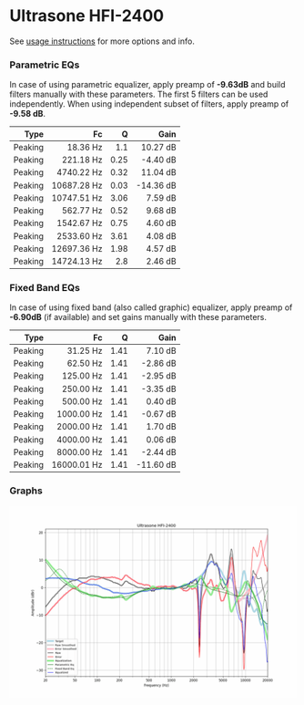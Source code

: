# Ultrasone HFI-2400
See [usage instructions](https://github.com/jaakkopasanen/AutoEq#usage) for more options and info.

### Parametric EQs
In case of using parametric equalizer, apply preamp of **-9.63dB** and build filters manually
with these parameters. The first 5 filters can be used independently.
When using independent subset of filters, apply preamp of **-9.58 dB**.

| Type    | Fc          |    Q | Gain      |
|--------:|------------:|-----:|----------:|
| Peaking | 18.36 Hz    | 1.1  | 10.27 dB  |
| Peaking | 221.18 Hz   | 0.25 | -4.40 dB  |
| Peaking | 4740.22 Hz  | 0.32 | 11.04 dB  |
| Peaking | 10687.28 Hz | 0.03 | -14.36 dB |
| Peaking | 10747.51 Hz | 3.06 | 7.59 dB   |
| Peaking | 562.77 Hz   | 0.52 | 9.68 dB   |
| Peaking | 1542.67 Hz  | 0.75 | 4.60 dB   |
| Peaking | 2533.60 Hz  | 3.61 | 4.08 dB   |
| Peaking | 12697.36 Hz | 1.98 | 4.57 dB   |
| Peaking | 14724.13 Hz | 2.8  | 2.46 dB   |

### Fixed Band EQs
In case of using fixed band (also called graphic) equalizer, apply preamp of **-6.90dB**
(if available) and set gains manually with these parameters.

| Type    | Fc          |    Q | Gain      |
|--------:|------------:|-----:|----------:|
| Peaking | 31.25 Hz    | 1.41 | 7.10 dB   |
| Peaking | 62.50 Hz    | 1.41 | -2.86 dB  |
| Peaking | 125.00 Hz   | 1.41 | -2.95 dB  |
| Peaking | 250.00 Hz   | 1.41 | -3.35 dB  |
| Peaking | 500.00 Hz   | 1.41 | 0.40 dB   |
| Peaking | 1000.00 Hz  | 1.41 | -0.67 dB  |
| Peaking | 2000.00 Hz  | 1.41 | 1.70 dB   |
| Peaking | 4000.00 Hz  | 1.41 | 0.06 dB   |
| Peaking | 8000.00 Hz  | 1.41 | -2.44 dB  |
| Peaking | 16000.01 Hz | 1.41 | -11.60 dB |

### Graphs
![](./Ultrasone%20HFI-2400.png)